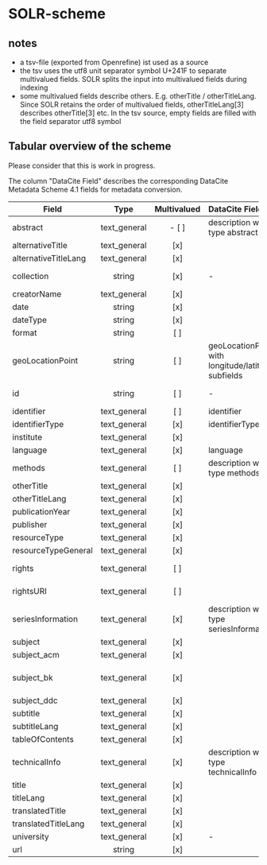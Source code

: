 # SOLR-scheme

## notes
* a tsv-file (exported from Openrefine) ist used as a source
* the tsv uses the utf8 unit separator symbol U+241F to separate multivalued fields. SOLR splits the input into multivalued fields during indexing
* some multivalued fields describe others. E.g. otherTitle / otherTitleLang. Since SOLR retains the order of multivalued fields, otherTitleLang[3] describes otherTitle[3] etc. In  the tsv source, empty fields are filled with the field separator utf8 symbol


## Tabular overview of the scheme

Please consider that this is work in progress.

The column "DataCite Field" describes the corresponding DataCite Metadata Scheme 4.1 fields for metadata conversion.

| Field          | Type           | Multivalued  | DataCite Field | Description |
| -------------------- |:-------------:|:-----:|:--------------------|:----------------------------------------|
| abstract | text_general      | - [ ] | description with type abstract | |
| alternativeTitle | text_general      | [x] | | |
| alternativeTitleLang | text_general      | [x] | | |
| collection | string      | [x] | - |  describes the source of the metadata |
| creatorName | text_general      | [x] | | |
| date | string      | [x] | | |
| dateType | string      | [x] | | |
| format | string      | [ ] | | |
| geoLocationPoint | string      | [ ] | geoLocationPoint with longitude/latitude subfields | e.g. 53.590312,9.978455 |
| id | string      | [ ] | - | copy of identifier (done by SOLR) |
| identifier | text_general      | [ ] | identifier | |
| identifierType | text_general      | [x] | identifierType | |
| institute | text_general      | [x] | | |
| language | text_general      | [x] | language | |
| methods | text_general      | [ ] | description with type methods | |
| otherTitle | text_general      | [x] | | |
| otherTitleLang | text_general      | [x] | | |
| publicationYear | text_general      | [x] | | |
| publisher | text_general      | [x] | | |
| resourceType | text_general      | [x] | | |
| resourceTypeGeneral | text_general      | [x] | | |
| rights | text_general      | [ ] | | single valued despite DataCite Scheme |
| rightsURI | text_general      | [ ] | | single valued despite DataCite Scheme |
| seriesInformation | text_general      | [x] | description with type seriesInformation | |
| subject | text_general      | [x] | | |
| subject_acm | text_general      | [x] | | ACM classifiation |
| subject_bk | text_general      | [x] | | Basisklassification (a german classification )|
| subject_ddc | text_general      | [x] | | |
| subtitle | text_general      | [x] | | |
| subtitleLang | text_general      | [x] | | |
| tableOfContents | text_general      | [x] | | |
| technicalInfo | text_general      | [x] | description with type technicalInfo | |
| title | text_general      | [x] | | |
| titleLang | text_general      | [x] | | |
| translatedTitle | text_general      | [x] | | |
| translatedTitleLang | text_general      | [x] | | |
| university | text_general      | [x] | - | |
| url | string      | [x] | | |


